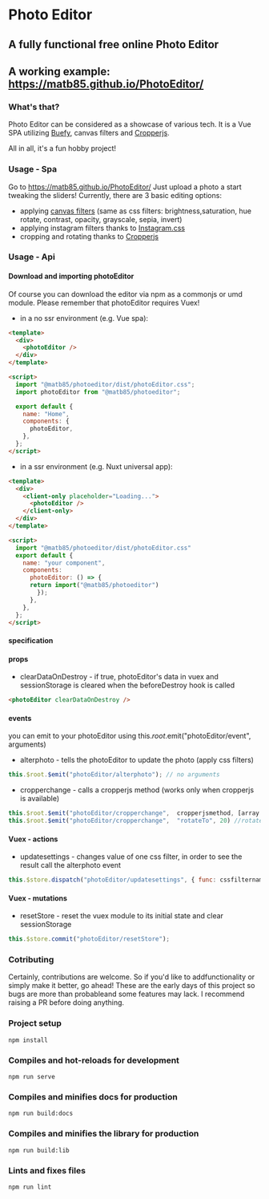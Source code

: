 # Photo Editor

## A fully functional free online Photo Editor

## A working example: https://matb85.github.io/PhotoEditor/

### What's that?

Photo Editor can be considered as a showcase of various tech. It is a Vue SPA utilizing [Buefy](https://buefy.org/), canvas filters and [Cropperjs](https://github.com/fengyuanchen/cropperjs).

All in all, it's a fun hobby project!

### Usage - Spa

Go to https://matb85.github.io/PhotoEditor/ Just upload a photo a start tweaking the sliders! Currently, there are 3 basic editing options:

- applying [canvas filters](https://developer.mozilla.org/en-US/docs/WebAPI/CanvasRenderingContext2D/filter) (same as css filters: brightness,saturation, hue rotate, contrast, opacity, grayscale, sepia, invert)
- applying instagram filters thanks to [Instagram.css](https://githubcom/picturepan2/instagram.css)
- cropping and rotating thanks to [Cropperjs](https://github.comfengyuanchen/cropperjs)

### Usage - Api

#### Download and importing photoEditor

Of course you can download the editor via npm as a commonjs or umd module. Please remember that photoEditor requires Vuex!

- in a no ssr environment (e.g. Vue spa):

```html
<template>
  <div>
    <photoEditor />
  </div>
</template>

<script>
  import "@matb85/photoeditor/dist/photoEditor.css";
  import photoEditor from "@matb85/photoeditor";

  export default {
    name: "Home",
    components: {
      photoEditor,
    },
  };
</script>
```

- in a ssr environment (e.g. Nuxt universal app):

```html
<template>
  <div>
    <client-only placeholder="Loading...">
      <photoEditor />
    </client-only>
  </div>
</template>

<script>
  import "@matb85/photoeditor/dist/photoEditor.css"
  export default {
    name: "your component",
    components:
      photoEditor: () => {
      return import("@matb85/photoeditor")
        });
      },
    },
  };
</script>
```

#### specification

#### props

- clearDataOnDestroy - if true, photoEditor's data in vuex and sessionStorage is cleared when the beforeDestroy hook is called

```html
<photoEditor clearDataOnDestroy />
```

#### events

you can emit to your photoEditor using this.$root.$emit("photoEditor/event", arguments)

- alterphoto - tells the photoEditor to update the photo (apply css filters)

```javascript
this.$root.$emit("photoEditor/alterphoto"); // no arguments
```

- cropperchange - calls a cropperjs method (works only when cropperjs is available)

```javascript
this.$root.$emit("photoEditor/cropperchange",  cropperjsmethod, [array with arguments])
this.$root.$emit("photoEditor/cropperchange",  "rotateTo", 20) //rotates the image to 20 degrees
```

#### Vuex - actions

- updatesettings - changes value of one css filter, in order to see the result call the alterphoto event

```javascript
this.$store.dispatch("photoEditor/updatesettings", { func: cssfiltername, val: value });
```

#### Vuex - mutations

- resetStore - reset the vuex module to its initial state and clear sessionStorage

```javascript
this.$store.commit("photoEditor/resetStore");
```

### Cotributing

Certainly, contributions are welcome. So if you'd like to addfunctionality or simply make it better, go ahead!
These are the early days of this project so bugs are more than probableand some features may lack. I recommend raising a PR before doing anything.

### Project setup

```
npm install
```

### Compiles and hot-reloads for development

```
npm run serve
```

### Compiles and minifies docs for production

```
npm run build:docs
```

### Compiles and minifies the library for production

```
npm run build:lib
```

### Lints and fixes files

```
npm run lint
```
